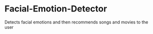 # Facial-Emotion-Detector
Detects facial emotions and then recommends songs and movies to the user 
